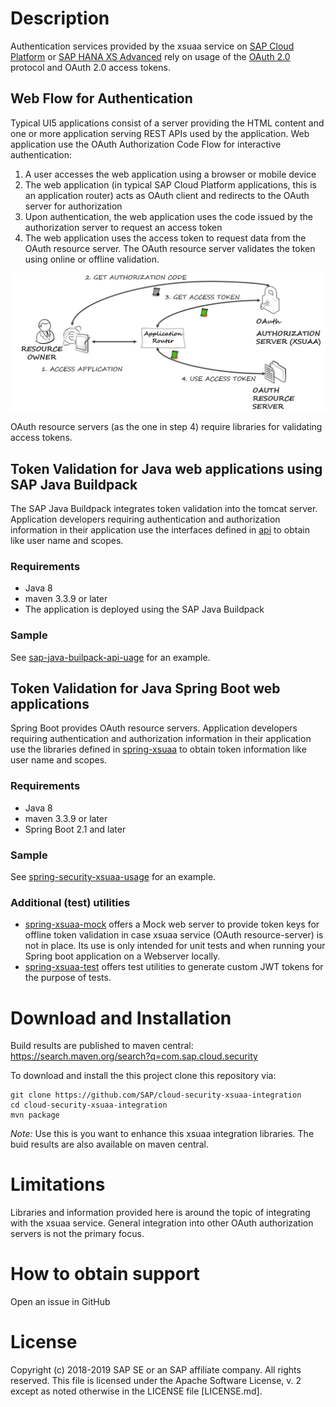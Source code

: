 # Description
Authentication services provided by the xsuaa service on [SAP Cloud Platform](https://cloudplatform.sap.com) or [SAP HANA XS Advanced](https://help.sap.com/viewer/4505d0bdaf4948449b7f7379d24d0f0d/2.0.00/en-US) rely on usage of the [OAuth 2.0](https://oauth.net) protocol and OAuth 2.0 access tokens.

## Web Flow for Authentication
Typical UI5 applications consist of a server providing the HTML content and one or more application serving REST APIs used by the application. Web application use the OAuth Authorization Code Flow for interactive authentication:
1. A user accesses the web application using a browser or mobile device
1. The web application (in typical SAP Cloud Platform applications, this is an application router) acts as OAuth client and redirects to the OAuth server for authorization
1. Upon authentication, the web application uses the code issued by the authorization server to request an access token
1. The web application uses the access token to request data from the OAuth resource server. The OAuth resource server validates the token using online or offline validation.

![OAuth 2.0 Authorization code flow](./images/oauth.png)

OAuth resource servers (as the one in step 4) require libraries for validating access tokens.

## Token Validation for Java web applications using SAP Java Buildpack
The SAP Java Buildpack integrates token validation into the tomcat server. Application developers requiring authentication and authorization information in their application use the interfaces defined in [api](./api) to obtain like user name and scopes.

### Requirements
- Java 8
- maven 3.3.9 or later
- The application is deployed using the SAP Java Buildpack

### Sample
See [sap-java-builpack-api-uage](samples/sap-java-buildpack-api-usage) for an example.

## Token Validation for Java Spring Boot web applications
Spring Boot provides OAuth resource servers. Application developers requiring authentication and authorization information in their application use the libraries defined in [spring-xsuaa](./spring-xsuaa) to obtain token information like user name and scopes.

### Requirements
- Java 8
- maven 3.3.9 or later
- Spring Boot 2.1 and later

### Sample
See [spring-security-xsuaa-usage](samples/spring-security-xsuaa-usage) for an example.

### Additional (test) utilities
- [spring-xsuaa-mock](./spring-xsuaa-mock) offers a Mock web server to provide token keys for offline token validation in case xsuaa service (OAuth resource-server) is not in place. Its use is only intended for unit tests and when running your Spring boot application on a Webserver locally.
- [spring-xsuaa-test](./spring-xsuaa-test) offers test utilities to generate custom JWT tokens for the purpose of tests.

# Download and Installation
Build results are published to maven central: https://search.maven.org/search?q=com.sap.cloud.security 

To download and install the this project clone this repository via:
```
git clone https://github.com/SAP/cloud-security-xsuaa-integration
cd cloud-security-xsuaa-integration
mvn package
```
*Note:* Use this is you want to enhance this xsuaa integration libraries. The buid results are also available on maven central. 

# Limitations
Libraries and information provided here is around the topic of integrating with the xsuaa service. General integration into other OAuth authorization servers is not the primary focus.

# How to obtain support
Open an issue in GitHub

# License
Copyright (c) 2018-2019 SAP SE or an SAP affiliate company. All rights reserved.
This file is licensed under the Apache Software License, v. 2 except as noted otherwise in the LICENSE file [LICENSE.md].

